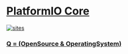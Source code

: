 ﻿# [PlatformIO Core](https://github.com/OS-Q/core)

[![sites](http://182.61.61.133/link/resources/OSQ.png)](http://www.OS-Q.com)

### [Q = (OpenSource & OperatingSystem) ](http://www.OS-Q.com)
